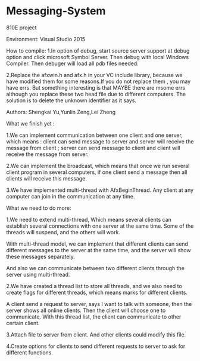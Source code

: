 # Messaging-System
810E project

Environment: Visual Studio 2015

How to compile: 
1.In option of debug,  start source server support at debug option and click microsoft Symbol Server. Then debug with local Windows Compiler. Then debuger will load all pdb files needed.

2.Replace the afxwin.h and afx.h in your VC include library, because we have modified them for some reasons.If you do not replace them , you may have errs.    But something interesting is that MAYBE there are msome errs although you replace these two head file due to different computers. The solution is to delete the unknown identifier as it says.

Authors: 
Shengkai Yu,Yunlin Zeng,Lei Zheng



What we finish yet :

1.We can implement communication between one client and one server, which means : client can send message to server and server will receive the message from client ;  server can send message to client and client will receive the message from server.

2.We can implement the broadcast, which means that once we run several client program in several computers, if one client send  a message then all clients will receive this message.

3.We have implemented multi-thread with AfxBeginThread.  Any client at any computer can join in the communication at any time.


What we need to do more:

1.We need to extend multi-thread, Which means several clients can establish several connections with one server at the same time. Some of the threads will suspend, and the others will work. 

With multi-thread model, we can implement that different clients can send different messages to the server at the same time, and the server will show these messages separately.

And also we can communicate between two different clients through the server using multi-thread.

2.We have created a thread list to store all threads, and we also need to create flags for different threads, which means marks for different clients.

A client send a request to server, says I want to talk with someone, then the server shows all online clients. Then the client will choose one to communicate. With this  thread list, the client can communicate to other certain client.

3.Attach file to server from client. And other clients could modify this file.

4.Create options for clients to send different requests to server to ask for different functions.
